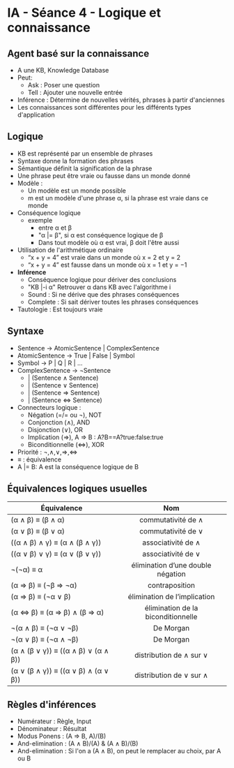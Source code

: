 IA - Séance 4 - Logique et connaissance
===============

Agent basé sur la connaissance 
-----------------------
- A une KB, Knowledge Database
- Peut: 
    - Ask : Poser une question
    - Tell : Ajouter une nouvelle entrée
- Inférence : Détermine de nouvelles vérités, phrases à partir d'anciennes
- Les connaissances sont différentes pour les différents types d'application

Logique 
------------
- KB est représenté par un ensemble de phrases
- Syntaxe donne la formation des phrases
- Sémantique définit la signification de la phrase
- Une phrase peut être vraie ou fausse dans un monde donné
- Modèle : 
    - Un modèle est un monde possible
    - m est un modèle d'une phrase α, si la phrase est vraie dans ce monde
- Conséquence logique
    - exemple 
        - entre α et β  
        -  "α |= β", si α est conséquence logique de β
        - Dans tout modèle où α est vrai, β doit l'être aussi 
- Utilisation de l'arithmétique ordinaire
    - “x + y = 4” est vraie dans un monde où x = 2 et y = 2
    - “x + y = 4” est fausse dans un monde où x = 1 et y = −1
- **Inférence**
    - Conséquence logique pour dériver des conclusions
    - "KB |-i α" Retrouver α dans KB avec l'algorithme i
    - Sound : Si ne dérive que des phrases conséquences
    - Complete : Si sait dériver toutes les phrases conséquences
- Tautologie : Est toujours vraie

Syntaxe 
-------------
- Sentence → AtomicSentence | ComplexSentence
- AtomicSentence → True | False | Symbol
- Symbol → P | Q | R | ...
- ComplexSentence → ¬Sentence
    - | (Sentence ∧ Sentence)
    - | (Sentence ∨ Sentence)
    - | (Sentence ⇒ Sentence)
    - | (Sentence ⇔ Sentence)
- Connecteurs logique : 
    - Négation (=/= ou ¬), NOT
    - Conjonction (∧), AND 
    - Disjonction (∨), OR
    - Implication (⇒), A ⇒ B : A?B==A?true:false:true 
    - Biconditionnelle (⇔), XOR
- Priorité :  ¬,∧,∨,⇒,⇔
- ≡ : équivalence
- A |= B: A est la conséquence logique de B 


Équivalences logiques usuelles
-------------------

| Équivalence   |     Nom         |
| --- | :---: |
| (α ∧ β) ≡ (β ∧ α) | commutativité de ∧ |
| (α ∨ β) ≡ (β ∨ α) | commutativité de ∨ |
| ((α ∧ β) ∧ γ) ≡ (α ∧ (β ∧ γ)) | associativité de ∧ |
| ((α ∨ β) ∨ γ) ≡ (α ∨ (β ∨ γ)) | associativité de ∨ |
| ¬(¬α) ≡ α | élimination d’une double négation |
| (α ⇒ β) ≡ (¬β ⇒ ¬α) | contraposition |
| (α ⇒ β) ≡ (¬α ∨ β) | élimination de l’implication |
| (α ⇔ β) ≡ (α ⇒ β) ∧ (β ⇒ α) | élimination de la biconditionnelle |
| ¬(α ∧ β) ≡ (¬α ∨ ¬β) | De Morgan |
| ¬(α ∨ β) ≡ (¬α ∧ ¬β) | De Morgan |
| (α ∧ (β ∨ γ)) ≡ ((α ∧ β) ∨ (α ∧ β)) | distribution de ∧ sur ∨ |
| (α ∨ (β ∧ γ)) ≡ ((α ∨ β) ∧ (α ∨ β)) | distribution de ∨ sur ∧ |

Règles d'inférences 
----------------
- Numérateur : Règle, Input
- Dénominateur : Résultat
- Modus Ponens : (A => B, A)/(B)
- And-elimination : (A ∧ B)/(A) &  (A ∧ B)/(B) 
- And-elimination : Si l'on a (A ∧ B), on peut le remplacer au choix, par A ou B
